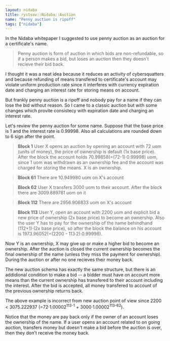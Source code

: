 ```yaml
---
layout: nidaba
title: rystsov::Nidaba::Auction
name: "Penny auction is ripoff"
tags: ["nidaba"]
---
```


In the Nidaba whitepaper I suggested to use penny auction as an auction for a certificate's name.

> Penny auction is form of auction in which bids are non-refundable, so if a person makes a bid, but loses an auction then they doesn't recieve their bid back. 

I thought it was a neat idea because it reduces an activity of cybersquatters and because refunding of means transfered to certificate's account may violate uniform production rate since it interferes with currency expiration date and charging an interest rate for storing means on account.

But frankly penny auction is a ripoff and nobody pay for a name if they can lose the bid without reason. So I came to a classic auction but with some changes which provite consistecy with expiration date and charging an interest rate.

Let's review the penny auction for some name. Suppose that the base price is 1 and the interest rate is 0.99998. Also all calculations are rounded down to 6 sign after the point.

> **Block 1** User X opens an auction by opening an account with 72 uom (units of money), the price of ownership is default (1x base price). After the block the account holds 70.99858(=(72-1)·0.99998) uom, since 1 uom was withdrawn as an ownership fee and the account was charged for storing the means. X is an ownership.

> **Block 61** There are 10.949980 uom on X's account

> **Block 62** User X transfers 3000 uom to their account. After the block there are 3009.889781 uom on it

> **Block 112** There are 2956.906833 uom on X's account

> **Block 113** User Y, open an account with 2200 uom and explicit bid a new price of ownership (2x base price) to become an ownership. Also the user Y has to pay for the ownership of the name behindhand (112+1)·(2x base price), so after the block the balance on his account is 1973.96052(=(2200 - 113·2)·0.99998).

Now Y is an ownership, X may give up or make a higher bid to become an ownership. After the auction is closed the current ownership becomes the final ownership of the name (unless they miss the payment for ownership). During the auction or after no one recieves their money back.

The new auction schema has exactly the same structure, but there is an addidional condition  to make a bid -- a bidder must have on account more means than the current ownership has transfered to their account including the interest. After the bid is accepted, all money transfered to account of the previous ownership returns back.

The above example is incorrect from new auction point of view since 2200 < 3075.222937 (=72·1.00002<sup>113-1</sup> + 3000·1.00002<sup>113-62</sup>).

Notice that the money are pay back only if the owner of an account loses the ownership of the name. If a user opens an account related to on going auction, transfers money but doesn't make a bid before the auction is over, then they don't receive the money back.